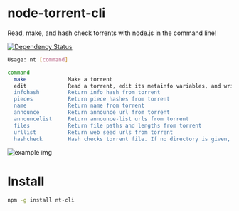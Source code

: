 # node-torrent-cli

Read, make, and hash check torrents with node.js in the command line!

[![Dependency Status](https://david-dm.org/fent/node-torrent-cli.svg)](https://david-dm.org/fent/node-torrent-cli)

```bash
Usage: nt [command]

command     
  make             Make a torrent
  edit             Read a torrent, edit its metainfo variables, and write it. Can't change its files
  infohash         Return info hash from torrent
  pieces           Return piece hashes from torrent
  name             Return name from torrent
  announce         Return announce url from torrent
  announcelist     Return announce-list urls from torrent
  files            Return file paths and lengths from torrent
  urllist          Return web seed urls from torrent
  hashcheck        Hash checks torrent file. If no directory is given, will use cwd
```

![example img](http://i.imgur.com/y47Sc.png)


# Install

```bash
npm -g install nt-cli
```
